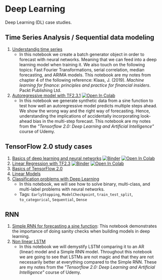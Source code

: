 # Deep Learning
Deep Learning (DL) case studies.

## Time Series Analysis / Sequential data modeling

1. [Understandig time series](https://github.com/kbantoec/deep_learning/blob/master/tsa/understanding_time_series.ipynb)
   * In this notebook we create a batch generator object in order to forecast with neural networks. Meaning that we can feed into a deep learning model when training it. We also touch on the following topics: Fast Fourier Transformations, serial correlation, median forecasting, and ARIMA models. This notebook are my notes from chapter 4 of the following reference: Klaas, J. (2019). *Machine learning for finance: principles and practice for financial insiders*. Packt Publishing Ltd.
2. [Autoregressive model with TF2.3.1](https://github.com/kbantoec/deep_learning/blob/master/tf2/autoregressive_model.ipynb) [![Open In Colab](https://colab.research.google.com/assets/colab-badge.svg)](https://colab.research.google.com/github/kbantoec/deep_learning/blob/master/tf2/autoregressive_model.ipynb)
   * In this notebook we generate synthetic data from a sine function to test how well an autoregressive model predicts multiple steps ahead. We show the wrong way and the right way of forecasting. Hence, understanding the implications of accidentally incorporating look-ahead bias in the multi-step forecast. This notebook are my notes from the *"Tensorflow 2.0: Deep Learning and Artificial Intelligence"* course of Udemy.

## TensorFlow 2.0 study cases

1. [Basics of deep learning and neural networks](https://github.com/kbantoec/deep_learning/tree/master/basics_of_deep_learning_and_neural_networks/basics_of_deep_learning_and_neural_networks.ipynb) [![Binder](https://mybinder.org/badge_logo.svg)](https://mybinder.org/v2/gh/kbantoec/deep_learning/master?filepath=basics_of_deep_learning_and_neural_networks%2Fbasics_of_deep_learning_and_neural_networks.ipynb) [![Open In Colab](https://colab.research.google.com/assets/colab-badge.svg)](https://colab.research.google.com/github/kbantoec/deep_learning/blob/master/basics_of_deep_learning_and_neural_networks.ipynb)
2. [Linear Regression with TF2.3](https://github.com/kbantoec/deep_learning/blob/master/tf2/linear_regression.ipynb) [![Binder](https://mybinder.org/badge_logo.svg)](https://mybinder.org/v2/gh/kbantoec/deep_learning/master?filepath=tf2%2Flinear_regression.ipynb) [![Open In Colab](https://colab.research.google.com/assets/colab-badge.svg)](https://colab.research.google.com/github/kbantoec/deep_learning/blob/master/tf2/linear_regression.ipynb)
3. [Basics of TensorFlow 2.0](https://github.com/kbantoec/deep_learning/blob/master/tf2/tensorflow2.ipynb)
4. [Linear Models](https://github.com/kbantoec/deep_learning/blob/master/tf2/linear_models.ipynb)
5. [Classification problems with Deep Learning](https://github.com/kbantoec/deep_learning/blob/master/tf2/classification.ipynb)
   * In this notebook, we will see how to solve binary, multi-class, and multi-label problems with neural networks.
   * Tags: `EarlyStopping`, `ModelCheckpoint`, `train_test_split`, `to_categorical`, `Sequential`, `Dense`

## RNN

1. [Simple RNN for forecasting a sine function](https://github.com/kbantoec/deep_learning/blob/master/rnn/simple_rnn.ipynb): This notebook demonstrates the importance of doing sanity checks when building models in deep learning.
2. [Non linear LSTM](https://github.com/kbantoec/deep_learning/blob/master/rnn/lstm_nonlinear.ipynb)
   * In this notebook we will demystify LSTM comparing it to an AR (linear) model and a Simple RNN model. Throughout this notebook we are going to see that LSTMs are not magic and that they are not necessarily better at everything compared to the Simple RNN. These are my notes from the *"Tensorflow 2.0: Deep Learning and Artificial Intelligence"* course of Udemy.

